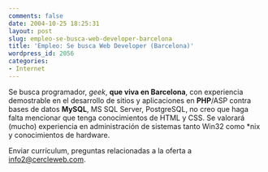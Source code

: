 ```yaml
---
comments: false
date: 2004-10-25 18:25:31
layout: post
slug: empleo-se-busca-web-developer-barcelona
title: 'Empleo: Se busca Web Developer (Barcelona)'
wordpress_id: 2056
categories:
- Internet
---
```


Se busca programador, _geek_, **que viva en Barcelona**, con experiencia demostrable en el desarrollo de sitios y aplicaciones en **PHP**/ASP contra bases de datos **MySQL**, MS SQL Server, PostgreSQL, no creo que haga falta mencionar que tenga conocimientos de HTML y CSS. Se valorará (mucho) experiencia en administración de sistemas tanto Win32 como *nix y conocimientos de hardware.





Enviar currículum, preguntas relacionadas a la oferta a [&#105;&#110;&#102;&#111;&#050;&#064;&#099;&#101;&#114;&#099;&#108;&#101;&#119;&#101;&#098;&#046;&#099;&#111;&#109;](mailto:&#105;&#110;&#102;&#111;&#050;&#064;&#099;&#101;&#114;&#099;&#108;&#101;&#119;&#101;&#098;&#046;&#099;&#111;&#109;).





 
